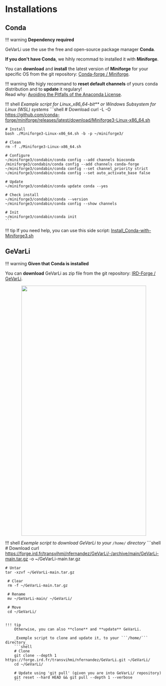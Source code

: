 # **Installations**

## **Conda**

!!! warning
    **Dependency required**

GeVarLi use the use the free and open-source package manager **Conda**.

**If you don't have Conda**, we hihly recommad to installed it with **Miniforge**.

You can **download** and **install** the latest version of **Miniforge** for your specific OS from the git repository: [Conda-forge / Miniforge](https://github.com/conda-forge/miniforge/releases).

!!! warning
    We higly recommand to **reset default channels** of yours conda distribution and to **update** it regulary!  
    Read why: [Avoiding the Pitfalls of the Anaconda License](https://mivegec.pages.ird.fr/danat/malbec-fix-conda-licensing-issues/en/).

!!! shell
    _Example script for Linux\_x86\_64-bit** or Windows Subsystem for Linux (WSL) systems_
    ```shell
    # Download
    curl -L -O https://github.com/conda-forge/miniforge/releases/latest/download/Miniforge3-Linux-x86_64.sh
    
    # Install
    bash ./Miniforge3-Linux-x86_64.sh -b -p ~/miniforge3/
    
    # Clean
    rm -f ./Miniforge3-Linux-x86_64.sh
    
    # Configure
    ~/miniforge3/condabin/conda config --add channels bioconda
    /miniforge3/condabin/conda config --add channels conda-forge
    ~/miniforge3/condabin/conda config --set channel_priority strict
    ~/miniforge3/condabin/conda config --set auto_activate_base false
    
    # Update
    ~/miniforge3/condabin/conda update conda --yes
    
    # Check install
    ~/miniforge3/condabin/conda --version
    ~/miniforge3/condabin/conda config --show channels
    
    # Init
    ~/miniforge3/condabin/conda init
    ```

!!! tip
    If you need help, you can use this side script: [Install_Conda-with-Miniforge3.sh](https://forge.ird.fr/transvihmi/nfernandez/install_conda-with-miniforge3)


## **GeVarLi**

!!! warning
    **Given that Conda is installed**

You can **download** GeVarLi as zip file from the git repository: [IRD-Forge / GeVarLi](https://forge.ird.fr/transvihmi/nfernandez/GeVarLi).

<div style="text-align: center;">
  <img src="../../../images/download_button.png" width="400" height="800">
</div>

!!! shell
    _Exemple script to download GeVarLi to your ```/home/``` directory_
    ```shell
    # Download
    curl https://forge.ird.fr/transvihmi/nfernandez/GeVarLi/-/archive/main/GeVarLi-main.tar.gz -o ~/GeVarLi-main.tar.gz
    
    # Untar
    tar -xzvf ~/GeVarLi-main.tar.gz
    
     # Clear
     rm -f ~/GeVarLi-main.tar.gz
     
     # Rename
     mv ~/GeVarLi-main/ ~/GeVarLi/
	 
	 # Move
	 cd ~/GeVarLi/
```

!!! tip
    Otherwise, you can also **clone** and **update** GeVarLi.
	
    _Exemple script to clone and update it, to your ```/home/``` directory_
    ```shell
    # Clone
    git clone --depth 1 https://forge.ird.fr/transvihmi/nfernandez/GeVarLi.git ~/GeVarLi/
    cd ~/GeVarLi/
    
    # Update using 'git pull' (given you are into GeVarLi/ repository)
    git reset --hard HEAD && git pull --depth 1 --verbose
    ```
